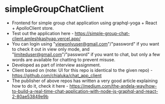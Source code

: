 # simpleGroupChatClient
* Frontend for simple group chat application using graphql-yoga + React + ApolloClient store.
* Test out the application here - https://simple-group-chat-client.amleshkashyap.vercel.app/
* You can login using "viewonlyuser@gmail.com"/"password" if you want to check it out in view only mode, and "limiteduser@gmail.com"/"password" if you want to chat, but only a few words are available for chatting to prevent misuse.
* Developed as part of interview assignment.
* Client based on (note: UI for this repo is identical to the given repo) - https://github.com/chialuka/chat_app_client
* The publisher of above repos has written a very good article explaining how to do it, check it here - https://medium.com/the-andela-way/how-to-build-a-real-time-chat-application-with-node-js-graphql-and-react-2-80ae53849e9b
